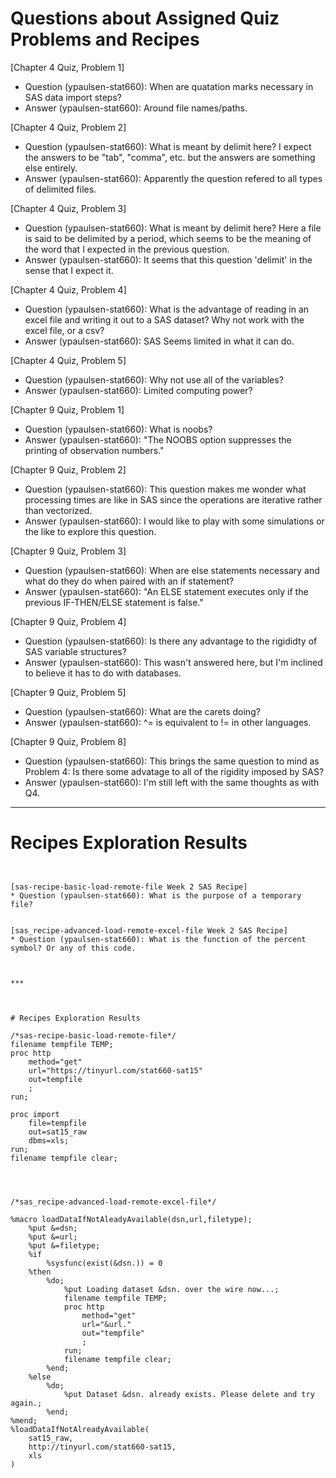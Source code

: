 
# Questions about Assigned Quiz Problems and Recipes



[Chapter 4 Quiz, Problem 1]
* Question (ypaulsen-stat660): When are quatation marks necessary in SAS data import steps? 
 * Answer (ypaulsen-stat660): Around file names/paths. 



[Chapter 4 Quiz, Problem 2]
* Question (ypaulsen-stat660): What is meant by delimit here? I expect the answers to be "tab", "comma", etc. but the answers are something else entirely.  
* Answer (ypaulsen-stat660): Apparently the question refered to all types of delimited files. 


[Chapter 4 Quiz, Problem 3]
* Question (ypaulsen-stat660): What is meant by delimit here? Here a file is said to be delimited by a period, which seems to be the meaning of the word that I expected in the previous question.  
* Answer (ypaulsen-stat660): It seems that this question 'delimit' in the sense that I expect it. 


[Chapter 4 Quiz, Problem 4]
* Question (ypaulsen-stat660): What is the advantage of reading in an excel file and writing it out to a SAS dataset? Why not work with the excel file, or a csv?  
* Answer (ypaulsen-stat660): SAS Seems limited in what it can do. 


[Chapter 4 Quiz, Problem 5]
* Question (ypaulsen-stat660): Why not use all of the variables?
* Answer (ypaulsen-stat660): Limited computing power? 


[Chapter 9 Quiz, Problem 1]
* Question (ypaulsen-stat660): What is noobs?    
* Answer (ypaulsen-stat660): "The NOOBS option suppresses the printing of observation numbers."


[Chapter 9 Quiz, Problem 2]
* Question (ypaulsen-stat660): This question makes me wonder what processing times are like in SAS since the operations are iterative rather than vectorized.   
* Answer (ypaulsen-stat660): I would like to play with some simulations or the like to explore this question. 


[Chapter 9 Quiz, Problem 3]
* Question (ypaulsen-stat660): When are else statements necessary and what do they do when paired with an if statement?   
* Answer (ypaulsen-stat660): "An ELSE statement executes only if the previous IF-THEN/ELSE statement is false." 


[Chapter 9 Quiz, Problem 4]
* Question (ypaulsen-stat660): Is there any advantage to the rigididty of SAS variable structures?   
* Answer (ypaulsen-stat660): This wasn't answered here, but I'm inclined to believe it has to do with databases. 


[Chapter 9 Quiz, Problem 5]
* Question (ypaulsen-stat660): What are the carets doing?  
* Answer (ypaulsen-stat660): ^= is equivalent to != in other languages.   


[Chapter 9 Quiz, Problem 8]
* Question (ypaulsen-stat660): This brings the same question to mind as Problem 4: Is there some advatage to all of the rigidity imposed by SAS?   
* Answer (ypaulsen-stat660): I'm still left with the same thoughts as with Q4. 



***



# Recipes Exploration Results



```SAS


[sas-recipe-basic-load-remote-file Week 2 SAS Recipe]
* Question (ypaulsen-stat660): What is the purpose of a temporary file? 


[sas_recipe-advanced-load-remote-excel-file Week 2 SAS Recipe]
* Question (ypaulsen-stat660): What is the function of the percent symbol? Or any of this code.    



***



# Recipes Exploration Results

/*sas-recipe-basic-load-remote-file*/
filename tempfile TEMP; 
proc http 
	method="get"
	url="https://tinyurl.com/stat660-sat15"
	out=tempfile
	;
run;

proc import
	file=tempfile
	out=sat15_raw
	dbms=xls;
run;
filename tempfile clear; 




/*sas_recipe-advanced-load-remote-excel-file*/

%macro loadDataIfNotAleadyAvailable(dsn,url,filetype);
	%put &=dsn;
	%put &=url;
	%put &=filetype;
	%if 
		%sysfunc(exist(&dsn.)) = 0 
	%then
		%do;
			%put Loading dataset &dsn. over the wire now...;
			filename tempfile TEMP;
			proc http
				method="get"
				url="&url."
				out="tempfile"
				;
			run;
			filename tempfile clear;
		%end;
	%else
		%do;
			%put Dataset &dsn. already exists. Please delete and try again.;
		%end;
%mend;
%loadDataIfNotAlreadyAvailable(
	sat15_raw,
	http://tinyurl.com/stat660-sat15,
	xls
)

```
